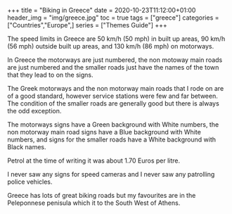 +++
title = "Biking in Greece"
date = 2020-10-23T11:12:00+01:00
header_img = "img/greece.jpg"
toc = true
tags = ["greece"]
categories = ["Countries","Europe",]
series = ["Themes Guide"]
+++

The speed limits in Greece are 50 km/h (50 mph) in built up areas, 90 km/h (56 mph) outside built up areas, and 130 km/h (86 mph) on motorways.

In Greece the motorways are just numbered, the non motoway main roads are just numbered and the smaller roads just have the names of the town that they lead to on the signs.

The Greek motorways and the non motorway main roads that I rode on are of a good standard, however service stations were few and far between. The condition of the smaller roads are generally good but there is always the odd exception.

The motorways signs have a Green background with White numbers, the non motorway main road signs have a Blue background with White numbers, and signs for the smaller roads have a White background with Black names.

Petrol at the time of writing it was about 1.70 Euros per litre.

I never saw any signs for speed cameras and I never saw any patrolling police vehicles.

Greece has lots of great biking roads but my favourites are in the Peleponnese penisula which it to the South West of Athens.